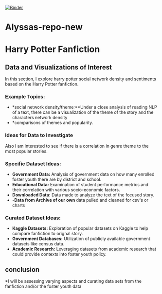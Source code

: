
[![Binder](https://mybinder.org/badge_logo.svg)](https://mybinder.org/v2/gh/adehaven/Alyssas-repo-new/main)

# Alyssas-repo-new
# Harry Potter Fanfiction 

## Data and Visualizations of Interest
In this section, I explore harry potter social network density and sentiments based on the Harry Potter fanfiction.
### Example Topics:
- *social network density/theme:**Under a close analysis of reading NLP of a text, there can be a visualization of the theme of the story and the characters network density
- *comparisons of themes and popularity.

### Ideas for Data to Investigate
Also I am interested to see if there is a correlation in genre theme to the most popular stories.

### Specific Dataset Ideas:
- **Government Data:** Analysis of government data on how many enrolled foster youth there are by district and school.
- **Educational Data:** Examination of student performance metrics and their correlation with various socio-economic factors.
- **Downloaded Data:** Data made to analyze the text of the focused story.
- -**Data from Archive of our own** data pulled and cleaned for csv's or charts


### Curated Dataset Ideas:
- **Kaggle Datasets:** Exploration of popular datasets on Kaggle to help compare fanfiction to orignal story.
- **Government Databases:** Utilization of publicly available government datasets like census data.
- **Academic Research:** Leveraging datasets from academic research that could provide contexts into foster youth policy.


## conclusion 
*I will be assessing varying aspects and curating data sets from the fanfiction and/or the foster youth data
